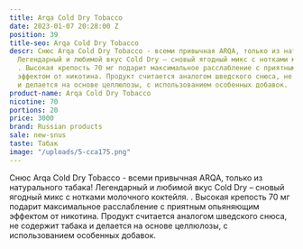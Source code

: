 ```yaml
---
title: Arqa Cold Dry Tobacco
date: 2023-01-07 20:28:00 Z
position: 39
title-seo: Arqa Cold Dry Tobacco
descr: Снюс Arqa Cold Dry Tobacco - всеми привычная ARQA, только из натурального табака!
  Легендарный и любимой вкус Cold Dry – сновый ягодный микс с нотками молочного коктейля.
  . Высокая крепость 70 мг подарит максимальное расслабление с приятным опьяняющим
  эффектом от никотина. Продукт считается аналогом шведского снюса, не содержит табака
  и делается на основе целлюлозы, с использованием особенных добавок.
product-name: Arqa Cold Dry Tobacco
nicotine: 70
portions: 20
price: 3000
brand: Russian products
sale: new-snus
taste: Табак
image: "/uploads/5-cca175.png"
---
```


Снюс Arqa Cold Dry Tobacco - всеми привычная ARQA, только из натурального табака! Легендарный и любимой вкус Cold Dry – сновый ягодный микс с нотками молочного коктейля. . Высокая крепость 70 мг подарит максимальное расслабление с приятным опьяняющим эффектом от никотина. Продукт считается аналогом шведского снюса, не содержит табака и делается на основе целлюлозы, с использованием особенных добавок.